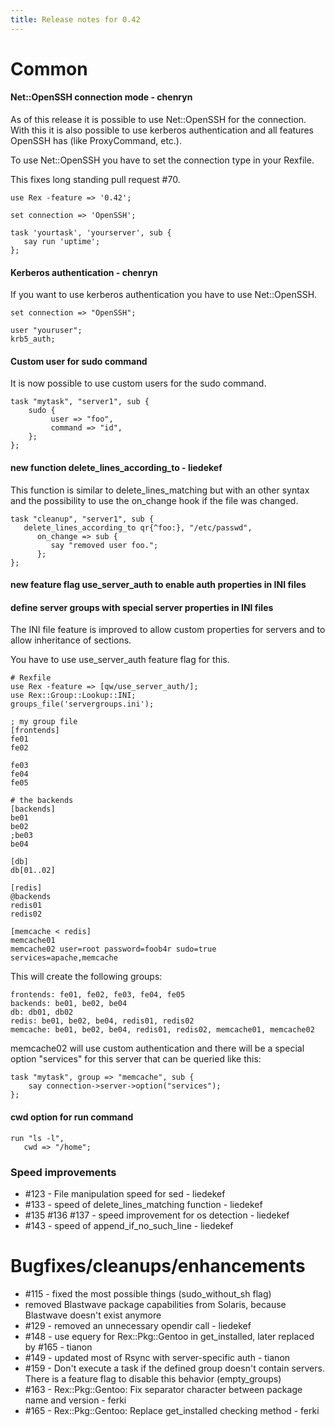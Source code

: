 ```yaml
---
title: Release notes for 0.42
---
```


# Common

#### Net::OpenSSH connection mode - chenryn

As of this release it is possible to use Net::OpenSSH for the connection. With this it is also possible to use kerberos authentication and all features OpenSSH has (like ProxyCommand, etc.).

To use Net::OpenSSH you have to set the connection type in your Rexfile.

This fixes long standing pull request \#70.

    use Rex -feature => '0.42';

    set connection => 'OpenSSH';

    task 'yourtask', 'yourserver', sub {
       say run 'uptime';
    };

#### Kerberos authentication - chenryn

If you want to use kerberos authentication you have to use Net::OpenSSH.

    set connection => "OpenSSH";

    user "youruser";
    krb5_auth;

#### Custom user for sudo command

It is now possible to use custom users for the sudo command.

    task "mytask", "server1", sub {
        sudo {
             user => "foo",
             command => "id",
        };
    };

#### new function delete\_lines\_according\_to - liedekef

This function is similar to delete\_lines\_matching but with an other syntax and the possibility to use the on\_change hook if the file was changed.

    task "cleanup", "server1", sub {
       delete_lines_according_to qr{^foo:}, "/etc/passwd",
          on_change => sub {
             say "removed user foo.";
          };
    };

#### new feature flag use\_server\_auth to enable auth properties in INI files

#### define server groups with special server properties in INI files

The INI file feature is improved to allow custom properties for servers and to allow inheritance of sections.

You have to use use\_server\_auth feature flag for this.

    # Rexfile
    use Rex -feature => [qw/use_server_auth/];
    use Rex::Group::Lookup::INI;
    groups_file('servergroups.ini');

    ; my group file
    [frontends]
    fe01
    fe02

    fe03
    fe04
    fe05

    # the backends
    [backends]
    be01
    be02
    ;be03
    be04

    [db]
    db[01..02]

    [redis]
    @backends
    redis01
    redis02

    [memcache < redis]
    memcache01
    memcache02 user=root password=foob4r sudo=true services=apache,memcache

This will create the following groups:

    frontends: fe01, fe02, fe03, fe04, fe05
    backends: be01, be02, be04
    db: db01, db02
    redis: be01, be02, be04, redis01, redis02
    memcache: be01, be02, be04, redis01, redis02, memcache01, memcache02

memcache02 will use custom authentication and there will be a special option "services" for this server that can be queried like this:

    task "mytask", group => "memcache", sub {
        say connection->server->option("services");
    };

#### cwd option for run command

    run "ls -l",
       cwd => "/home";

### Speed improvements

-   \#123 - File manipulation speed for sed - liedekef
-   \#133 - speed of delete\_lines\_matching function - liedekef
-   \#135 \#136 \#137 - speed improvement for os detection - liedekef
-   \#143 - speed of append\_if\_no\_such\_line - liedekef

# Bugfixes/cleanups/enhancements

-   \#115 - fixed the most possible things (sudo\_without\_sh flag)
-   removed Blastwave package capabilities from Solaris, because Blastwave doesn't exist anymore
-   \#129 - removed an unnecessary opendir call - liedekef
-   \#148 - use equery for Rex::Pkg::Gentoo in get\_installed, later replaced by \#165 - tianon
-   \#149 - updated most of Rsync with server-specific auth - tianon
-   \#159 - Don't execute a task if the defined group doesn't contain servers. There is a feature flag to disable this behavior (empty\_groups)
-   \#163 - Rex::Pkg::Gentoo: Fix separator character between package name and version - ferki
-   \#165 - Rex::Pkg::Gentoo: Replace get\_installed checking method - ferki

